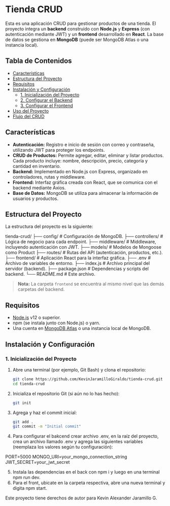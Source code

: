 # Tienda CRUD

Esta es una aplicación CRUD para gestionar productos de una tienda. El proyecto integra un **backend** construido con **Node.js** y **Express** (con autenticación mediante JWT) y un **frontend** desarrollado en **React**. La base de datos se gestiona en **MongoDB** (puede ser MongoDB Atlas o una instancia local).

## Tabla de Contenidos

- [Características](#características)
- [Estructura del Proyecto](#estructura-del-proyecto)
- [Requisitos](#requisitos)
- [Instalación y Configuración](#instalación-y-configuración)
  - [1. Inicialización del Proyecto](#1-inicialización-del-proyecto)
  - [2. Configurar el Backend](#2-configurar-el-backend)
  - [3. Configurar el Frontend](#3-configurar-el-frontend)
- [Uso del Proyecto](#uso-del-proyecto)
- [Flujo del CRUD](#flujo-del-crud)

## Características

- **Autenticación:** Registro e inicio de sesión con correo y contraseña, utilizando JWT para proteger los endpoints.
- **CRUD de Productos:** Permite agregar, editar, eliminar y listar productos. Cada producto incluye: nombre, descripción, precio, categoría y cantidad en inventario.
- **Backend:** Implementado en Node.js con Express, organizado en controladores, rutas y middleware.
- **Frontend:** Interfaz gráfica creada con React, que se comunica con el backend mediante Axios.
- **Base de Datos:** MongoDB se utiliza para almacenar la información de usuarios y productos.

## Estructura del Proyecto

La estructura del proyecto es la siguiente:

tienda-crud/ ├── config/ # Configuración de MongoDB. ├── controllers/ # Lógica de negocio para cada endpoint. ├── middleware/ # Middleware, incluyendo autenticación con JWT. ├── models/ # Modelos de Mongoose como Product ├── routes/ # Rutas del API (autenticación, productos, etc.). ├── frontend/ # Aplicación React para la interfaz gráfica. ├── .env # Archivo de variables de entorno. ├── index.js # Archivo principal del servidor (backend). ├── package.json # Dependencias y scripts del backend. └── README.md # Este archivo.

> **Nota:** La carpeta `frontend` se encuentra al mismo nivel que las demás carpetas del backend.

## Requisitos

- [Node.js](https://nodejs.org/) v12 o superior.
- npm (se instala junto con Node.js) o yarn.
- Una cuenta en [MongoDB Atlas](https://www.mongodb.com/cloud/atlas) o una instancia local de MongoDB.

## Instalación y Configuración

### 1. Inicialización del Proyecto

1. Abre una terminal (por ejemplo, Git Bash) y clona el repositorio:

   ```bash
   git clone https://github.com/KevinJaramilloGiraldo/tienda-crud.git
   cd tienda-crud
2. Inicializa el repositorio Git (si aún no lo has hecho):

   ```bash
   git init

3. Agrega y haz el commit inicial:

   ```bash
   git add .
   git commit -m "Initial commit"

4. Para configurar el bakcend crear archivo .env, en la raíz del proyecto, crea un archivo llamado .env y agrega las siguientes variables (reemplaza los valores según tu configuración):

PORT=5000
MONGO_URI=your_mongo_connection_string
JWT_SECRET=your_jwt_secret

5. Instala las dependencias en el back con npm i y luego en una terminal npm run dev.
6. Para el front, ubicate en la carpeta respectiva, abre una nueva terminal y digita npm start.

Este proyecto tiene derechos de autor para Kevin Alexander Jaramillo G.
